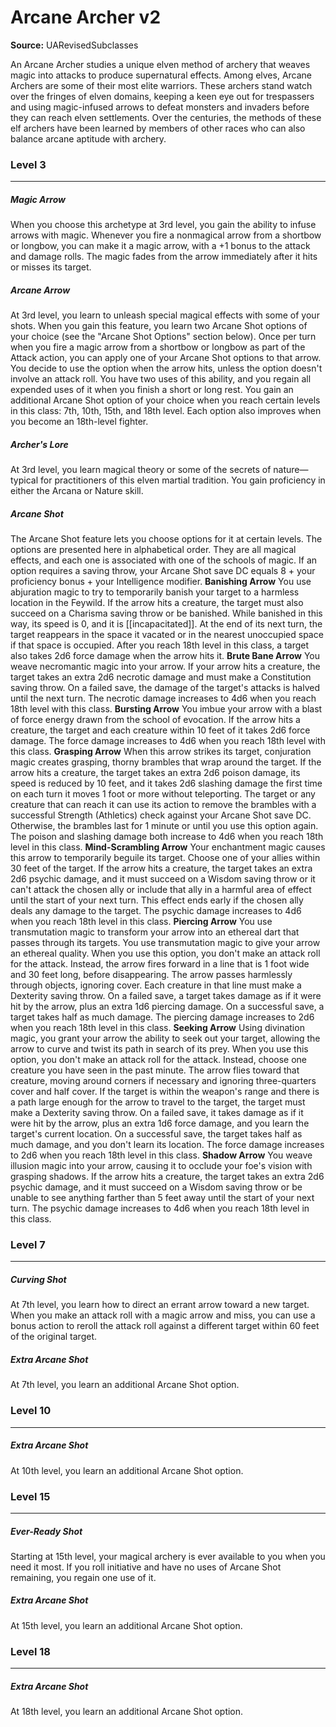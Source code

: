 # Arcane Archer v2

**Source:** UARevisedSubclasses

An Arcane Archer studies a unique elven method of archery that weaves magic into attacks to produce supernatural effects. Among elves, Arcane Archers are some of their most elite warriors. These archers stand watch over the fringes of elven domains, keeping a keen eye out for trespassers and using magic-infused arrows to defeat monsters and invaders before they can reach elven settlements. Over the centuries, the methods of these elf archers have been learned by members of other races who can also balance arcane aptitude with archery.

### Level 3
---
##### **Magic Arrow**
When you choose this archetype at 3rd level, you gain the ability to infuse arrows with magic. Whenever you fire a nonmagical arrow from a shortbow or longbow, you can make it a magic arrow, with a +1 bonus to the attack and damage rolls. The magic fades from the arrow immediately after it hits or misses its target.

##### **Arcane Arrow**
At 3rd level, you learn to unleash special magical effects with some of your shots. When you gain this feature, you learn two Arcane Shot options of your choice (see the "Arcane Shot Options" section below).
Once per turn when you fire a magic arrow from a shortbow or longbow as part of the Attack action, you can apply one of your Arcane Shot options to that arrow. You decide to use the option when the arrow hits, unless the option doesn't involve an attack roll. You have two uses of this ability, and you regain all expended uses of it when you finish a short or long rest.
You gain an additional Arcane Shot option of your choice when you reach certain levels in this class: 7th, 10th, 15th, and 18th level. Each option also improves when you become an 18th-level fighter.

##### **Archer's Lore**
At 3rd level, you learn magical theory or some of the secrets of nature—typical for practitioners of this elven martial tradition. You gain proficiency in either the Arcana or Nature skill.

##### **Arcane Shot**
The Arcane Shot feature lets you choose options for it at certain levels. The options are presented here in alphabetical order. They are all magical effects, and each one is associated with one of the schools of magic.
If an option requires a saving throw, your Arcane Shot save DC equals 8 + your proficiency bonus + your Intelligence modifier.
**Banishing Arrow**
You use abjuration magic to try to temporarily banish your target to a harmless location in the Feywild. If the arrow hits a creature, the target must also succeed on a Charisma saving throw or be banished. While banished in this way, its speed is 0, and it is [[incapacitated]]. At the end of its next turn, the target reappears in the space it vacated or in the nearest unoccupied space if that space is occupied.
After you reach 18th level in this class, a target also takes 2d6 force damage when the arrow hits it.
**Brute Bane Arrow**
You weave necromantic magic into your arrow. If your arrow hits a creature, the target takes an extra 2d6 necrotic damage and must make a Constitution saving throw. On a failed save, the damage of the target's attacks is halved until the next turn.
The necrotic damage increases to 4d6 when you reach 18th level with this class.
**Bursting Arrow**
You imbue your arrow with a blast of force energy drawn from the school of evocation. If the arrow hits a creature, the target and each creature within 10 feet of it takes 2d6 force damage.
The force damage increases to 4d6 when you reach 18th level with this class.
**Grasping Arrow**
When this arrow strikes its target, conjuration magic creates grasping, thorny brambles that wrap around the target. If the arrow hits a creature, the target takes an extra 2d6 poison damage, its speed is reduced by 10 feet, and it takes 2d6 slashing damage the first time on each turn it moves 1 foot or more without teleporting. The target or any creature that can reach it can use its action to remove the brambles with a successful Strength (Athletics) check against your Arcane Shot save DC. Otherwise, the brambles last for 1 minute or until you use this option again.
The poison and slashing damage both increase to 4d6 when you reach 18th level in this class.
**Mind-Scrambling Arrow**
Your enchantment magic causes this arrow to temporarily beguile its target. Choose one of your allies within 30 feet of the target. If the arrow hits a creature, the target takes an extra 2d6 psychic damage, and it must succeed on a Wisdom saving throw or it can't attack the chosen ally or include that ally in a harmful area of effect until the start of your next turn. This effect ends early if the chosen ally deals any damage to the target.
The psychic damage increases to 4d6 when you reach 18th level in this class.
**Piercing Arrow**
You use transmutation magic to transform your arrow into an ethereal dart that passes through its targets. You use transmutation magic to give your arrow an ethereal quality. When you use this option, you don't make an attack roll for the attack. Instead, the arrow fires forward in a line that is 1 foot wide and 30 feet long, before disappearing. The arrow passes harmlessly through objects, ignoring cover. Each creature in that line must make a Dexterity saving throw. On a failed save, a target takes damage as if it were hit by the arrow, plus an extra 1d6 piercing damage. On a successful save, a target takes half as much damage.
The piercing damage increases to 2d6 when you reach 18th level in this class.
**Seeking Arrow**
Using divination magic, you grant your arrow the ability to seek out your target, allowing the arrow to curve and twist its path in search of its prey. When you use this option, you don't make an attack roll for the attack. Instead, choose one creature you have seen in the past minute. The arrow flies toward that creature, moving around corners if necessary and ignoring three-quarters cover and half cover. If the target is within the weapon's range and there is a path large enough for the arrow to travel to the target, the target must make a Dexterity saving throw. On a failed save, it takes damage as if it were hit by the arrow, plus an extra 1d6 force damage, and you learn the target's current location. On a successful save, the target takes half as much damage, and you don't learn its location.
The force damage increases to 2d6 when you reach 18th level in this class.
**Shadow Arrow**
You weave illusion magic into your arrow, causing it to occlude your foe's vision with grasping shadows. If the arrow hits a creature, the target takes an extra 2d6 psychic damage, and it must succeed on a Wisdom saving throw or be unable to see anything farther than 5 feet away until the start of your next turn.
The psychic damage increases to 4d6 when you reach 18th level in this class.

### Level 7
---
##### **Curving Shot**
At 7th level, you learn how to direct an errant arrow toward a new target. When you make an attack roll with a magic arrow and miss, you can use a bonus action to reroll the attack roll against a different target within 60 feet of the original target.

##### **Extra Arcane Shot**
At 7th level, you learn an additional Arcane Shot option.

### Level 10
---
##### **Extra Arcane Shot**
At 10th level, you learn an additional Arcane Shot option.

### Level 15
---
##### **Ever-Ready Shot**
Starting at 15th level, your magical archery is ever available to you when you need it most. If you roll initiative and have no uses of Arcane Shot remaining, you regain one use of it.

##### **Extra Arcane Shot**
At 15th level, you learn an additional Arcane Shot option.

### Level 18
---
##### **Extra Arcane Shot**
At 18th level, you learn an additional Arcane Shot option.